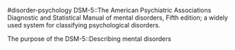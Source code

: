 #disorder-psychology 
DSM-5::The American Psychiatric Associations Diagnostic and Statistical Manual of mental disorders, Fifth edition; a widely used system for classifying psychological disorders.

The purpose of the DSM-5::Describing mental disorders